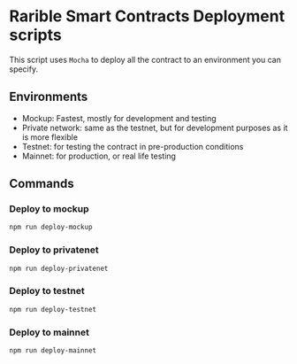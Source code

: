 # Rarible Smart Contracts Deployment scripts
This script uses `Mocha` to deploy all the contract to an environment you can specify.

## Environments
* Mockup: Fastest, mostly for development and testing
* Private network: same as the testnet, but for development purposes as it is more flexible
* Testnet: for testing the contract in pre-production conditions
* Mainnet: for production, or real life testing

## Commands
### Deploy to mockup
```bash
npm run deploy-mockup
```

### Deploy to privatenet
```bash
npm run deploy-privatenet
```

### Deploy to testnet
```bash
npm run deploy-testnet
```

### Deploy to mainnet
```bash
npm run deploy-mainnet
```
